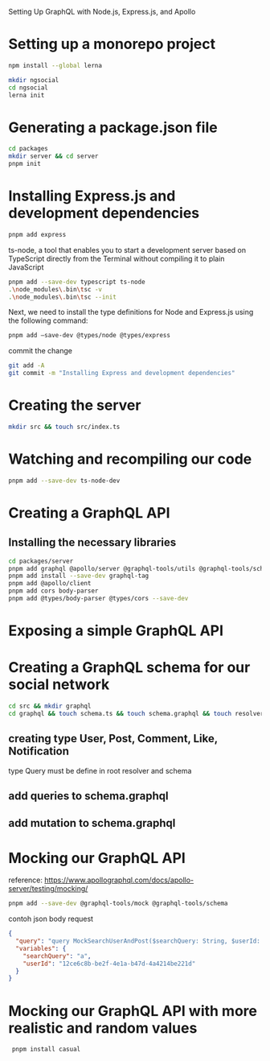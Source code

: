 Setting Up GraphQL with Node.js, Express.js, and Apollo

# Setting up a monorepo project

```sh
npm install --global lerna
```

```sh
mkdir ngsocial
cd ngsocial
lerna init
```

# Generating a package.json file

```sh
cd packages
mkdir server && cd server
pnpm init
```

# Installing Express.js and development dependencies

```sh
pnpm add express
```

ts-node, a tool that enables you to start a development server based on TypeScript
directly from the Terminal without compiling it to plain JavaScript

```sh
pnpm add --save-dev typescript ts-node
.\node_modules\.bin\tsc -v
.\node_modules\.bin\tsc --init
```

Next, we need to install the type definitions for Node and Express.js using the following
command:

```sh
pnpm add –save-dev @types/node @types/express
```

commit the change
```sh
git add -A
git commit -m "Installing Express and development dependencies"
```

# Creating the server

```sh
mkdir src && touch src/index.ts
```

# Watching and recompiling our code

```sh
pnpm add --save-dev ts-node-dev
```

# Creating a GraphQL API

## Installing the necessary libraries

```sh 
cd packages/server
pnpm add graphql @apollo/server @graphql-tools/utils @graphql-tools/schema
pnpm add install --save-dev graphql-tag
pnpm add @apollo/client
pnpm add cors body-parser
pnpm add @types/body-parser @types/cors --save-dev

```

# Exposing a simple GraphQL API

# Creating a GraphQL schema for our social network

```sh
cd src && mkdir graphql 
cd graphql && touch schema.ts && touch schema.graphql && touch resolvers.ts 
```

## creating type User, Post, Comment, Like, Notification
type Query must be define in root resolver and schema

## add queries to schema.graphql

## add mutation to schema.graphql

# Mocking our GraphQL API

reference: https://www.apollographql.com/docs/apollo-server/testing/mocking/

```sh
pnpm add --save-dev @graphql-tools/mock @graphql-tools/schema
```
contoh json body request

```json
{
  "query": "query MockSearchUserAndPost($searchQuery: String, $userId: ID!) { searchUsers(searchQuery: $searchQuery) { id fullName email postsCount } getPostsByUserId(userId: $userId) { id text author { id fullName } commentsCount latestComment { Comment } }}",
  "variables": {
    "searchQuery": "a",
    "userId": "12ce6c8b-be2f-4e1a-b47d-4a4214be221d"
  }
}
```

# Mocking our GraphQL API with more realistic and random values

```sh
 pnpm install casual
 ```